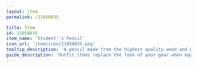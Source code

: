 ```yaml
---
layout: item
permalink: /11050035

title: Item
id: 11050035
item_name: 'Student''s Pencil'
icon_url: 'item/icon/11050035.png'
tooltip_description: 'A pencil made from the highest quality wood and graphite.'
guide_description: 'Outfit items replace the look of your gear when equipped.'
---
```

